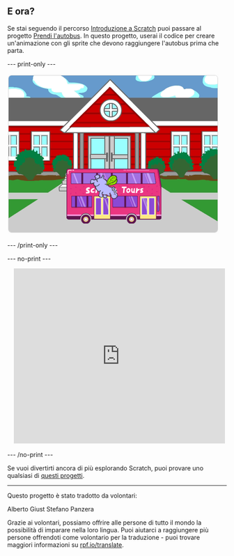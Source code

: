 ## E ora?

Se stai seguendo il percorso [Introduzione a Scratch](https://projects.raspberrypi.org/it-IT/pathways/scratch-intro) puoi passare al progetto [Prendi l'autobus](https://projects.raspberrypi.org/it-IT/projects/catch-the-bus). In questo progetto, userai il codice per creare un'animazione con gli sprite che devono raggiungere l'autobus prima che parta.

--- print-only ---

![Il progetto "Prendi l'autobus".](images/scratch-tour-bus.png)

--- /print-only ---

--- no-print ---

<div class="scratch-preview" style="margin-left: 15px;">
  <iframe allowtransparency="true" width="485" height="402" src="https://scratch.mit.edu/projects/embed/724160134/?autostart=false" frameborder="0"></iframe>
</div>

--- /no-print ---

Se vuoi divertirti ancora di più esplorando Scratch, puoi provare uno qualsiasi di [questi progetti](https://projects.raspberrypi.org/it-IT/projects?software%5B%5D=scratch&curriculum%5B%5D=%201).

***

Questo progetto è stato tradotto da volontari:

Alberto Giust
Stefano Panzera

Grazie ai volontari, possiamo offrire alle persone di tutto il mondo la possibilità di imparare nella loro lingua. Puoi aiutarci a raggiungere più persone offrendoti come volontario per la traduzione - puoi trovare maggiori informazioni su [rpf.io/translate](https://rpf.io/translate).
